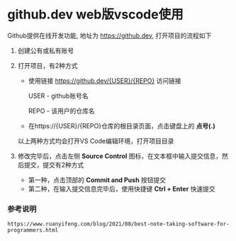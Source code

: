 # github.dev web版vscode使用
Github提供在线开发功能, 地址为 https://github.dev, 打开项目的流程如下
1. 创建公有或私有账号
2. 打开项目，有2种方式
    - 使用链接 https://github.dev/{USER}/{REPO} 访问链接

        USER - github账号名

        REPO - 该用户的仓库名

    - 在https://{USER}/{REPO}仓库的根目录页面，点击键盘上的 **点号(.)**
   
   以上两种方式均会打开VS Code编辑环境，打开项目目录


3. 修改完毕后，点击左侧 **Source Control** 图标，在文本框中输入提交信息，然后提交，提交有2种方式
    - 第一种，点击顶部的 **Commit and Push** 按钮提交
    - 第二种，在输入提交信息完毕后，使用快捷键 **Ctrl + Enter** 快速提交

### 参考说明
    https://www.ruanyifeng.com/blog/2021/08/best-note-taking-software-for-programmers.html